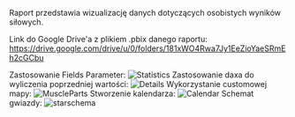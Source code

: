 Raport przedstawia wizualizację danych dotyczących osobistych wyników siłowych. 

Link do Google Drive'a z plikiem .pbix danego raportu: https://drive.google.com/drive/u/0/folders/181xWO4Rwa7Jy1EeZioYaeSRmEh2cGCbu

Zastosowanie Fields Parameter:
![Statistics](https://github.com/Furmix/Raporty-Power-Bi/assets/92210941/340e840b-14d2-4649-b6ab-e8d3f684bdac)
Zastosowanie daxa do wyliczenia poprzedniej wartości:
![Details](https://github.com/Furmix/Raporty-Power-Bi/assets/92210941/8f86e306-e850-4dad-95f9-ec8751959c08)
Wykorzystanie customowej mapy:
![MuscleParts](https://github.com/Furmix/Raporty-Power-Bi/assets/92210941/7219d9cc-60d2-4262-b7e2-2c1075dd213b)
Stworzenie kalendarza:
![Calendar](https://github.com/Furmix/Raporty-Power-Bi/assets/92210941/60d9065f-9022-482c-8828-49786cb2d34a)
Schemat gwiazdy:
![starschema](https://github.com/Furmix/Raporty-Power-Bi/assets/92210941/cf4c6c80-38ee-4c94-a0b3-1a8384dc7b40)
